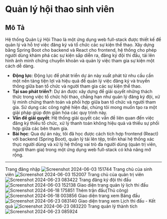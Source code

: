 # **Quản lý hội thao sinh viên**

## Mô Tả
Hệ thống Quản Lý Hội Thao là một ứng dụng web full-stack được thiết kế để quản lý và hỗ trợ việc đăng ký và tổ chức các sự kiện thể thao. Xây dựng bằng Spring Boot cho backend và React cho frontend, hệ thống cho phép người dùng khám phá các sự kiện sắp diễn ra, đăng ký đội thi đấu, tải lên hình ảnh minh chứng chuyển khoản và quản lý việc tham gia sự kiện một cách dễ dàng.

- **Động lực**: Động lực để phát triển dự án này xuất phát từ nhu cầu cần một nền tảng tiện lợi và hiệu quả để quản lý việc đăng ký và truyền thông giữa ban tổ chức và người tham gia các sự kiện thể thao.
- **Tại sao phát triển?**: Dự án được xây dựng để giải quyết những thách thức trong việc tổ chức hội thao, chẳng hạn như quản lý đăng ký đội, xử lý minh chứng thanh toán và phối hợp giữa ban tổ chức và người tham gia. Sử dụng các công nghệ hiện đại, chúng tôi mong muốn tạo ra một giải pháp giúp đơn giản hóa các quy trình này.
- **Vấn đề giải quyết**: Hệ thống giải quyết các vấn đề liên quan đến việc đăng ký thiếu tổ chức, xử lý thanh toán không hiệu quả và thiếu sự phối hợp giữa các bên tham gia.
- **Bài học**: Qua dự án này, tôi đã học được cách tích hợp frontend (React) với backend (Spring Boot), quản lý tải lên tệp, triển khai hệ thống xác thực người dùng và xử lý hệ thống vai trò đa người dùng (quản trị viên, người tham gia) trong một ứng dụng web full-stack có khả năng mở rộng.
---


Trang đăng nhập
![Screenshot 2024-06-03 151744](https://github.com/user-attachments/assets/a218cd74-5011-435c-a3da-10b1d1935b7c)
Trang chủ của sinh viên 
![Screenshot 2024-06-03 152007](https://github.com/user-attachments/assets/b2ecf177-1156-4649-84e3-0b1b93d2669d)
Trang chủ của quản trị viên
![Screenshot 2024-06-23 083422](https://github.com/user-attachments/assets/a23cd2a6-d923-4be8-8a8e-bbb9694659ed)
Trang đăng ký đội thi đấu
![Screenshot 2024-06-03 152138](https://github.com/user-attachments/assets/82b379b6-2d75-4666-9d79-44efa5f4e041)
Giao diện trang quản lý lịch thi đấu
![Screenshot 2024-06-18 175851](https://github.com/user-attachments/assets/d4b9e3ef-35c5-4f8f-ab80-5d3a48e9cff2)
Thêm trận đấu(Thủ công)
![Screenshot 2024-06-18 003856](https://github.com/user-attachments/assets/16885b6a-1ad7-4203-9c81-8362c3e27d40)
Giao diện trang xem Bảng đấu
![Screenshot 2024-06-23 083140](https://github.com/user-attachments/assets/3ebb9e57-650f-4f07-9167-0bd80362d02e)
Giao diện trang xem Lịch thi đấu - Kết quả 
![Screenshot 2024-06-23 083220](https://github.com/user-attachments/assets/9ab4bf8c-03b6-4f0c-b59c-bf96ab7d491e)
Trang quản lý thành tích
![Screenshot 2024-06-23 085924](https://github.com/user-attachments/assets/fe768c31-a9b4-4483-ae53-8f31ef858b51)


